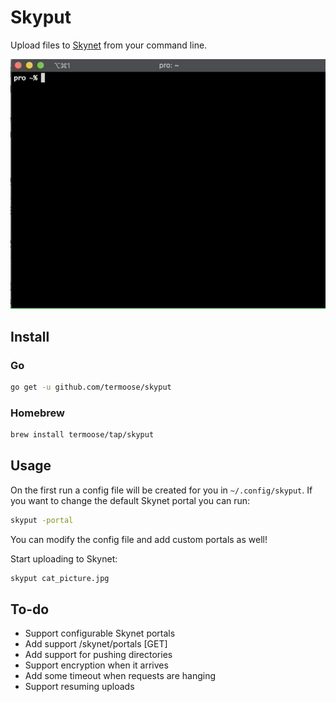 # Skyput

Upload files to [Skynet](https://siasky.net) from your command line.

![Demo!](skyput_demo.gif)

## Install

### Go

```bash
go get -u github.com/termoose/skyput
```

### Homebrew

```bash
brew install termoose/tap/skyput
```

## Usage

On the first run a config file will be created for you in `~/.config/skyput`.
If you want to change the default Skynet portal you can run:
```bash
skyput -portal
```

You can modify the config file and add custom portals as well!

Start uploading to Skynet:

```bash
skyput cat_picture.jpg
```

## To-do
- Support configurable Skynet portals
- Add support /skynet/portals [GET]
- Add support for pushing directories
- Support encryption when it arrives
- Add some timeout when requests are hanging
- Support resuming uploads
